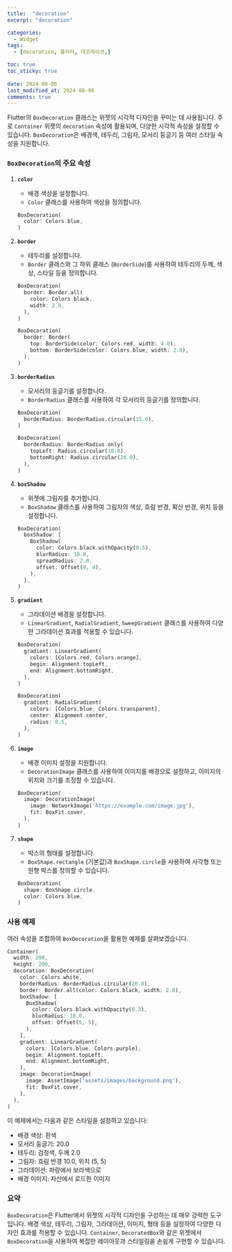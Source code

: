 ```yaml
---
title:  "decoration" 
excerpt: "decoration"

categories:
  - Widget
tags:
  - [decoration, 플러터, 데코레이션,]

toc: true
toc_sticky: true
 
date: 2024-08-06
last_modified_at: 2024-08-06
comments: true
---
```

Flutter의 `BoxDecoration` 클래스는 위젯의 시각적 디자인을 꾸미는 데 사용됩니다. 주로 `Container` 위젯의 `decoration` 속성에 활용되며, 다양한 시각적 속성을 설정할 수 있습니다. `BoxDecoration`은 배경색, 테두리, 그림자, 모서리 둥글기 등 여러 스타일 속성을 지원합니다.

### `BoxDecoration`의 주요 속성

1. **`color`**
   - 배경 색상을 설정합니다.
   - `Color` 클래스를 사용하여 색상을 정의합니다.

   ```dart
   BoxDecoration(
     color: Colors.blue,
   )
   ```

2. **`border`**
   - 테두리를 설정합니다.
   - `Border` 클래스와 그 하위 클래스 (`BorderSide`)를 사용하여 테두리의 두께, 색상, 스타일 등을 정의합니다.

   ```dart
   BoxDecoration(
     border: Border.all(
       color: Colors.black,
       width: 2.0,
     ),
   )
   ```

   ```dart
   BoxDecoration(
     border: Border(
       top: BorderSide(color: Colors.red, width: 4.0),
       bottom: BorderSide(color: Colors.blue, width: 2.0),
     ),
   )
   ```

3. **`borderRadius`**
   - 모서리의 둥글기를 설정합니다.
   - `BorderRadius` 클래스를 사용하여 각 모서리의 둥글기를 정의합니다.

   ```dart
   BoxDecoration(
     borderRadius: BorderRadius.circular(15.0),
   )
   ```

   ```dart
   BoxDecoration(
     borderRadius: BorderRadius.only(
       topLeft: Radius.circular(10.0),
       bottomRight: Radius.circular(20.0),
     ),
   )
   ```

4. **`boxShadow`**
   - 위젯에 그림자를 추가합니다.
   - `BoxShadow` 클래스를 사용하여 그림자의 색상, 흐림 반경, 확산 반경, 위치 등을 설정합니다.

   ```dart
   BoxDecoration(
     boxShadow: [
       BoxShadow(
         color: Colors.black.withOpacity(0.5),
         blurRadius: 10.0,
         spreadRadius: 2.0,
         offset: Offset(0, 4),
       ),
     ],
   )
   ```

5. **`gradient`**
   - 그라데이션 배경을 설정합니다.
   - `LinearGradient`, `RadialGradient`, `SweepGradient` 클래스를 사용하여 다양한 그라데이션 효과를 적용할 수 있습니다.

   ```dart
   BoxDecoration(
     gradient: LinearGradient(
       colors: [Colors.red, Colors.orange],
       begin: Alignment.topLeft,
       end: Alignment.bottomRight,
     ),
   )
   ```

   ```dart
   BoxDecoration(
     gradient: RadialGradient(
       colors: [Colors.blue, Colors.transparent],
       center: Alignment.center,
       radius: 0.5,
     ),
   )
   ```

6. **`image`**
   - 배경 이미지 설정을 지원합니다.
   - `DecorationImage` 클래스를 사용하여 이미지를 배경으로 설정하고, 이미지의 위치와 크기를 조정할 수 있습니다.

   ```dart
   BoxDecoration(
     image: DecorationImage(
       image: NetworkImage('https://example.com/image.jpg'),
       fit: BoxFit.cover,
     ),
   )
   ```

7. **`shape`**
   - 박스의 형태를 설정합니다.
   - `BoxShape.rectangle` (기본값)과 `BoxShape.circle`을 사용하여 사각형 또는 원형 박스를 정의할 수 있습니다.

   ```dart
   BoxDecoration(
     shape: BoxShape.circle,
     color: Colors.blue,
   )
   ```

### 사용 예제

여러 속성을 조합하여 `BoxDecoration`을 활용한 예제를 살펴보겠습니다.

```dart
Container(
  width: 200,
  height: 200,
  decoration: BoxDecoration(
    color: Colors.white,
    borderRadius: BorderRadius.circular(20.0),
    border: Border.all(color: Colors.black, width: 2.0),
    boxShadow: [
      BoxShadow(
        color: Colors.black.withOpacity(0.3),
        blurRadius: 10.0,
        offset: Offset(5, 5),
      ),
    ],
    gradient: LinearGradient(
      colors: [Colors.blue, Colors.purple],
      begin: Alignment.topLeft,
      end: Alignment.bottomRight,
    ),
    image: DecorationImage(
      image: AssetImage('assets/images/background.png'),
      fit: BoxFit.cover,
    ),
  ),
)
```

이 예제에서는 다음과 같은 스타일을 설정하고 있습니다:
- 배경 색상: 흰색
- 모서리 둥글기: 20.0
- 테두리: 검정색, 두께 2.0
- 그림자: 흐림 반경 10.0, 위치 (5, 5)
- 그라데이션: 파랑에서 보라색으로
- 배경 이미지: 자산에서 로드한 이미지

### 요약

`BoxDecoration`은 Flutter에서 위젯의 시각적 디자인을 구성하는 데 매우 강력한 도구입니다. 
배경 색상, 테두리, 그림자, 그라데이션, 이미지, 형태 등을 설정하여 다양한 디자인 효과를 적용할 수 있습니다. 
`Container`, `DecoratedBox`와 같은 위젯에서 `BoxDecoration`을 사용하여 복잡한 레이아웃과 스타일링을 손쉽게 구현할 수 있습니다.
